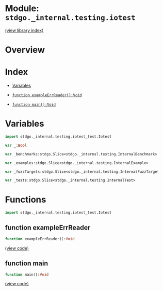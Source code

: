 # Module: `stdgo._internal.testing.iotest`

[(view library index)](../../../stdgo.md)


# Overview


# Index


- [Variables](<#variables>)

- [`function exampleErrReader():Void`](<#function-exampleerrreader>)

- [`function main():Void`](<#function-main>)

# Variables


```haxe
import stdgo._internal.testing.iotest_test.Iotest
```


```haxe
var _:Bool
```


```haxe
var _benchmarks:stdgo.Slice<stdgo._internal.testing.InternalBenchmark>
```


```haxe
var _examples:stdgo.Slice<stdgo._internal.testing.InternalExample>
```


```haxe
var _fuzzTargets:stdgo.Slice<stdgo._internal.testing.InternalFuzzTarget>
```


```haxe
var _tests:stdgo.Slice<stdgo._internal.testing.InternalTest>
```


# Functions


```haxe
import stdgo._internal.testing.iotest_test.Iotest
```


## function exampleErrReader


```haxe
function exampleErrReader():Void
```


[\(view code\)](<./Iotest.hx#L3>)


## function main


```haxe
function main():Void
```


[\(view code\)](<./Iotest.hx#L22>)


